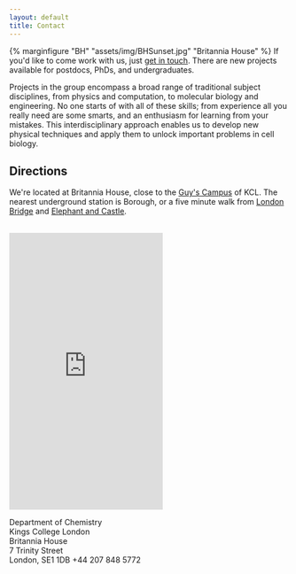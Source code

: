 ```yaml
---
layout: default
title: Contact
---
```


{% marginfigure "BH" "assets/img/BHSunset.jpg" "Britannia House" %} If you'd like to come work with us, just [get in touch](mailto://mark.wallace@kcl.ac.uk). There are new projects available for postdocs, PhDs, and undergraduates.

Projects in the group encompass a broad range of traditional subject disciplines, from physics and computation, to molecular biology and engineering. No one starts of with all of these skills; from experience all you really need are some smarts, and an enthusiasm for learning from your mistakes. This interdisciplinary approach enables us to develop new physical techniques and apply them to unlock important problems in cell biology.

## Directions
We're located at Britannia House, close to the [Guy's Campus](https://goo.gl/maps/Gk2Xy9wkrnw) of KCL. The nearest underground station is Borough, or a five minute walk from [London Bridge](https://goo.gl/maps/VTGjrDXAjCS2) and [Elephant and Castle](https://goo.gl/maps/WAVXYiihGHT2).

<br/>
<iframe src="https://www.google.com/maps/embed?pb=!1m18!1m12!1m3!1d620.9347863059526!2d-0.09488481182054588!3d51.49965423358453!2m3!1f0!2f0!3f0!3m2!1i1024!2i768!4f13.1!3m3!1m2!1s0x48760358a7e9249b%3A0x9b8a630b0ee600ed!2sBritannia+House+Kings+College+London+Chemistry+Department!5e0!3m2!1sen!2suk!4v1482332298966" width="55%" height="500px" frameborder="0" style="border:0" allowfullscreen></iframe>


Department of Chemistry  
Kings College London  
Britannia House  
7 Trinity Street  
London, SE1 1DB
+44 207 848 5772
